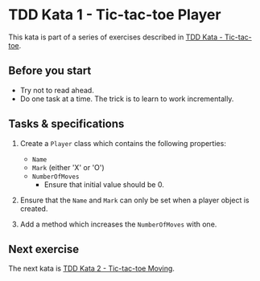 # TDD Kata 1 - Tic-tac-toe Player

This kata is part of a series of exercises described in [TDD Kata - Tic-tac-toe](tdd_kata_intro.md).

## Before you start

- Try not to read ahead.
- Do one task at a time. The trick is to learn to work incrementally.

## Tasks & specifications

1.  Create a `Player` class which contains the following properties:
    - `Name`
    - `Mark` (either 'X' or 'O')
    - `NumberOfMoves`
        - Ensure that initial value should be 0.
    
2.  Ensure that the `Name` and `Mark` can only be set when a player object is created. 

3.  Add a method which increases the `NumberOfMoves` with one. 

## Next exercise

The next kata is [TDD Kata 2 - Tic-tac-toe Moving](tdd_kata2.md).